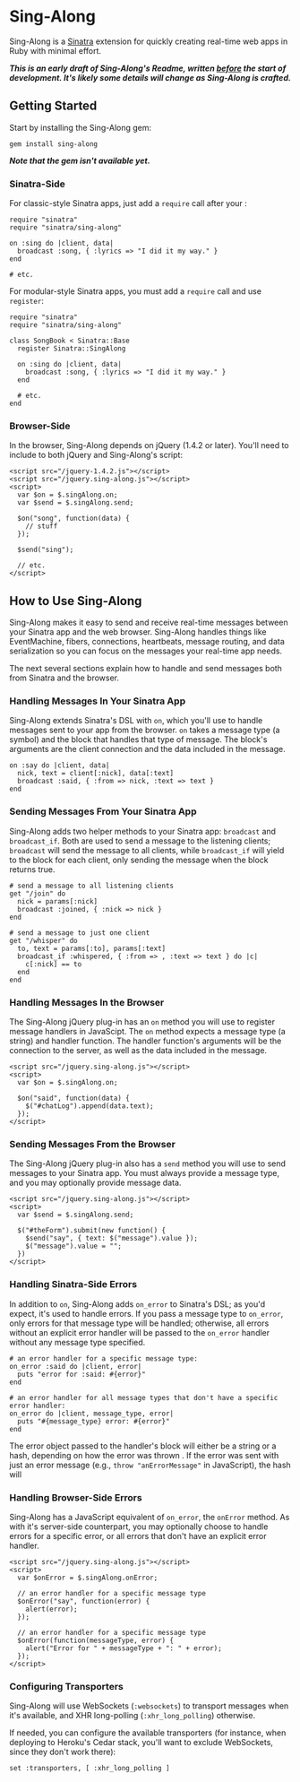 # Sing-Along

Sing-Along is a [Sinatra](http://sinatrarb.com) extension for quickly creating real-time web apps in Ruby with minimal effort.

_**This is an early draft of Sing-Along's Readme, written [before](http://tom.preston-werner.com/2010/08/23/readme-driven-development.html) the start of development. It's likely some details will change as Sing-Along is crafted.**_ 

## Getting Started

Start by installing the Sing-Along gem: 
    
    gem install sing-along
    
_**Note that the gem isn't available yet.**_

### Sinatra-Side

For classic-style Sinatra apps, just add a `require` call after your :

    require "sinatra"
    require "sinatra/sing-along"
    
    on :sing do |client, data|
      broadcast :song, { :lyrics => "I did it my way." }
    end
    
    # etc.
    
For modular-style Sinatra apps, you must add a `require` call and use `register`:

    require "sinatra"
    require "sinatra/sing-along"
    
    class SongBook < Sinatra::Base
      register Sinatra::SingAlong
      
      on :sing do |client, data|
        broadcast :song, { :lyrics => "I did it my way." }
      end

      # etc.
    end

### Browser-Side

In the browser, Sing-Along depends on jQuery (1.4.2 or later). You'll need to include to both jQuery and Sing-Along's script:

    <script src="/jquery-1.4.2.js"></script>
    <script src="/jquery.sing-along.js"></script>
    <script>
      var $on = $.singAlong.on;
      var $send = $.singAlong.send;
      
      $on("song", function(data) {
        // stuff
      });
      
      $send("sing");
      
      // etc.
    </script>

## How to Use Sing-Along

Sing-Along makes it easy to send and receive real-time messages between your Sinatra app and the web browser. Sing-Along handles things like EventMachine, fibers, connections, heartbeats, message routing, and data serialization so you can focus on the messages your real-time app needs. 

The next several sections explain how to handle and send messages both from Sinatra and the browser.

### Handling Messages In Your Sinatra App

Sing-Along extends Sinatra's DSL with `on`, which you'll use to handle messages sent to your app from the browser. `on` takes a message type (a symbol) and the block that handles that type of message. The block's arguments are the client connection and the data included in the message.

    on :say do |client, data|
      nick, text = client[:nick], data[:text]
      broadcast :said, { :from => nick, :text => text }
    end

### Sending Messages From Your Sinatra App

Sing-Along adds two helper methods to your Sinatra app: `broadcast` and `broadcast_if`. Both are used to send a message to the listening clients; `broadcast` will send the message to all clients, while `broadcast_if` will yield to the block for each client, only sending the message when the block returns true.

    # send a message to all listening clients
    get "/join" do
      nick = params[:nick]
      broadcast :joined, { :nick => nick }
    end

    # send a message to just one client
    get "/whisper" do
      to, text = params[:to], params[:text]
      broadcast_if :whispered, { :from => , :text => text } do |c|
        c[:nick] == to
      end 
    end
    
### Handling Messages In the Browser

The Sing-Along jQuery plug-in has an `on` method you will use to register message handlers in JavaScipt. The `on` method expects a message type (a string) and handler function. The handler function's arguments will be the connection to the server, as well as the data included in the message.

    <script src="/jquery.sing-along.js"></script>
    <script>
      var $on = $.singAlong.on;
      
      $on("said", function(data) {
        $("#chatLog").append(data.text);
      });
    </script>

### Sending Messages From the Browser

The Sing-Along jQuery plug-in also has a `send` method you will use to send messages to your Sinatra app. You must always provide a message type, and you may optionally provide message data.

    <script src="/jquery.sing-along.js"></script>
    <script>
      var $send = $.singAlong.send;
    
      $("#theForm").submit(new function() {
        $send("say", { text: $("message").value });
        $("message").value = "";
      })
    </script>

### Handling Sinatra-Side Errors

In addition to `on`, Sing-Along adds `on_error` to Sinatra's DSL; as you'd expect, it's used to handle errors. If you pass a message type to `on_error`, only errors for that message type will be handled; otherwise, all errors without an explicit error handler will be passed to the `on_error` handler without any message type specified.

    # an error handler for a specific message type:
    on_error :said do |client, error|
      puts "error for :said: #{error}"
    end
    
    # an error handler for all message types that don't have a specific error handler:
    on_error do |client, message_type, error|
      puts "#{message_type} error: #{error}"
    end

The error object passed to the handler's block will either be a string or a hash, depending on how the error was thrown . If the error was sent with just an error message (e.g., `throw "anErrorMessage"` in JavaScript), the hash will 

### Handling Browser-Side Errors

Sing-Along has a JavaScript equivalent of `on_error`, the `onError` method. As with it's server-side counterpart, you may optionally choose to handle errors for a specific error, or all errors that don't have an explicit error handler.

    <script src="/jquery.sing-along.js"></script>
    <script>
      var $onError = $.singAlong.onError;
  
      // an error handler for a specific message type
      $onError("say", function(error) {
        alert(error);
      });
      
      // an error handler for a specific message type
      $onError(function(messageType, error) {
        alert("Error for " + messageType + ": " + error);
      });
    </script>

### Configuring Transporters

Sing-Along will use WebSockets (`:websockets`) to transport messages when it's available, and XHR long-polling (`:xhr_long_polling`) otherwise.

If needed, you can configure the available transporters (for instance, when deploying to Heroku's Cedar stack, you'll want to exclude WebSockets, since they don't work there):

    set :transporters, [ :xhr_long_polling ]
